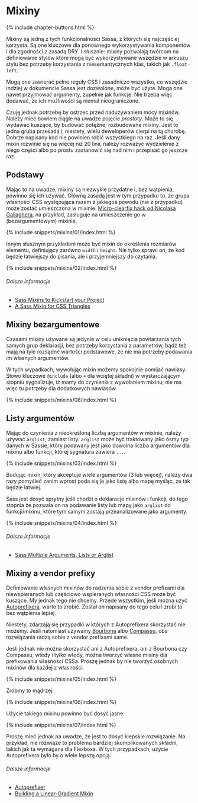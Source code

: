 
# Mixiny

{% include chapter-buttons.html %}

Mixiny są jedną z tych funkcjonalności Sassa, z których się najczęściej korzysta. Są one kluczowe dla ponownego wykorzystywania komponentów i dla zgodności z zasadą DRY. I słusznie: mixiny pozwalają twórcom na definiowanie stylów które mogą być wykorzystywane wszędzie w arkuszu stylu bez potrzeby korzystania z niesemantycznych klas, takich jak `.float-left`.

Mogą one zawierać pełne reguły CSS i zasadniczo wszystko, co wszędzie indziej w dokumencie Sassa jest dozwolone, może być użyte. Mogą one nawet przyjmować argumenty, zupełnie jak funkcje. Nie trzeba więc dodawać, że ich możliwości są niemal nieograniczone.

Czuję jednak potrzebę by ostrzec przed nadużywaniem mocy mixinów. Należy mieć bowiem ciągle na uwadze pojęcie *prostoty*. Może to się wydawać kuszące, by budować potężne, rozbudowane mixiny. Jest to jedna gruba przesada i, niestety, wielu deweloperów cierpi na tą chorobę. Dobrze napisany kod nie powinien robić wszystkiego na raz. Jeśli dany mixin rozwinie się na więcej niż 20 linii, należy rozważyć wydzielenie z niego części albo po prostu zastanowić się nad nim i przepisać go jeszcze raz.

## Podstawy

Mając to na uwadze, mixiny są niezwykle przydatne i, bez wątpienia, powinno się ich używać. Główną zasadą jest w tym przypadku to, że grupa własności CSS występująca razem z jakiegoś powodu (nie z przypadku) może zostać umieszczona w mixinie. [Micro-clearfix hack od Nicolasa Gallaghera](http://nicolasgallagher.com/micro-clearfix-hack/), na przykład, zasługuje na umieszczenie go w (bezargumentowym) mixinie.

{% include snippets/mixins/01/index.html %}

Innym słusznym przykładem może być mixin do określenia rozmiarów elementu, definiujący zarówno `width` i `height`. Nie tylko sprawi on, że kod będzie łatwiejszy do pisania, ale i przyjemniejszy do czytania.

{% include snippets/mixins/02/index.html %}

###### Dalsze informacje

* [Sass Mixins to Kickstart your Project](http://www.sitepoint.com/sass-mixins-kickstart-project/)
* [A Sass Mixin for CSS Triangles](http://www.sitepoint.com/sass-mixin-css-triangles/)

## Mixiny bezargumentowe

Czasami mixiny używane są jedynie w celu uniknięcia powtarzania tych samych grup deklaracji, bez potrzeby korzystania z parametrów, bądź też mają na tyle rozsądne wartości podstawowe, że nie ma potrzeby podawania im własnych argumentów.

W tych wypadkach, wywołując mixin możemy spokojnie pomijać nawiasy. Słowo kluczowe `@include` (albo `+` dla wciętej składni) w wystarczającym stopniu sygnalizuje, iż mamy do czynienia z wywołaniem mixinu; nie ma więc tu potrzeby dla dodatkowych nawiasów.

{% include snippets/mixins/08/index.html %}

## Listy argumentów

Mając do czynienia z nieokreśloną liczbą argumentów w mixinie, należy używać `arglist`, zamiast listy. `arglist` może być traktowany jako ósmy typ danych w Sassie, który podawany jest jako dowolna liczba argumentów dla mixinu albo funkcji, której sygnatura zawiera `...`.

{% include snippets/mixins/03/index.html %}

Budując mixin, który akceptuje wiele argumentów (3 lub więcej), należy dwa razy pomyśleć zanim wprost poda się je jako listę albo mapę myśląc, że tak będzie łatwiej.

Sass jest dosyć sprytny jeśli chodzi o deklaracje mixinów i funkcji, do tego stopnia że pozwala on na podawanie listy lub mapy jako `arglist` do funkcji/mixinu, które tym samym zostają przeanalizowane jako argumenty.

{% include snippets/mixins/04/index.html %}

###### Dalsze informacje

* [Sass Multiple Arguments, Lists or Arglist](http://www.sitepoint.com/sass-multiple-arguments-lists-or-arglist/)

## Mixiny a vendor prefixy

Definiowanie własnych mixinów do radzenia sobie z vendor prefixami dla niewspieranych lub częściowo wspieranych własności CSS może być kuszące. My jednak tego nie chcemy. Przede wszystkim, jeśli można użyć [Autoprefixera](https://github.com/postcss/autoprefixer), warto to zrobić. Został on napisany do tego celu i zrobi to bez wątpienia lepiej.

Niestety, zdarzają się przypadki w których z Autoprefixera skorzystać nie możemy. Jeśli natomiast używamy [Bourbona](http://bourbon.io/) albo [Compassu](http://compass-style.org/), oba rozwiązania radzą sobie z vendor prefixami same.

Jeśli jednak nie można skorzystać ani z Autoprefixera, ani z Bourbona czy Compassu, wtedy i tylko wtedy, można tworzyć własne mixiny dla prefixowania własności CSSa. Proszę jednak by nie tworzyć osobnych mixinów dla każdej z własności.

{% include snippets/mixins/05/index.html %}

Zróbmy to mądrzej.

{% include snippets/mixins/06/index.html %}

Użycie takiego mixinu powinno być dosyć jasne:

{% include snippets/mixins/07/index.html %}

Proszę mieć jednak na uwadze, że jest to dosyć kiepskie rozwiązanie. Na przykład, nie rozwiąże to problemu bardziej skomplikowanych składni, takich jak ta wymagana dla Flexboxa. W tych przypadkach, użycie Autoprefixera było by o wiele lepszą opcją.

###### Dalsze informacje

* [Autoprefixer](https://github.com/postcss/autoprefixer)
* [Building a Linear-Gradient Mixin](http://www.sitepoint.com/building-linear-gradient-mixin-sass/)
